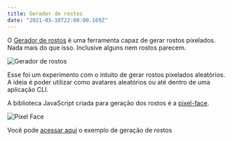 ```yaml
---
title: Gerador de rostos
date: "2021-03-10T22:00:00.169Z"
---
```


O [Gerador de rostos](https://faces.cgreinhold.dev/) é uma ferramenta capaz de gerar rostos pixelados. Nada mais do que isso. Inclusive alguns nem rostos parecem.

![Gerador de rostos](/images/faces/faces.gif)

Esse foi um experimento com o intuito de gerar rostos pixelados aleatórios. A ideia é poder utilizar como avatares aleatórios ou até dentro de uma aplicação CLI.

A biblioteca JavaScript criada para geração dos rostos é a [pixel-face](https://github.com/CGReinhold/pixel-face).

![Pixel Face](/images/faces/faces.png)

Você pode [acessar aqui](https://faces.cgreinhold.dev/) o exemplo de geração de rostos